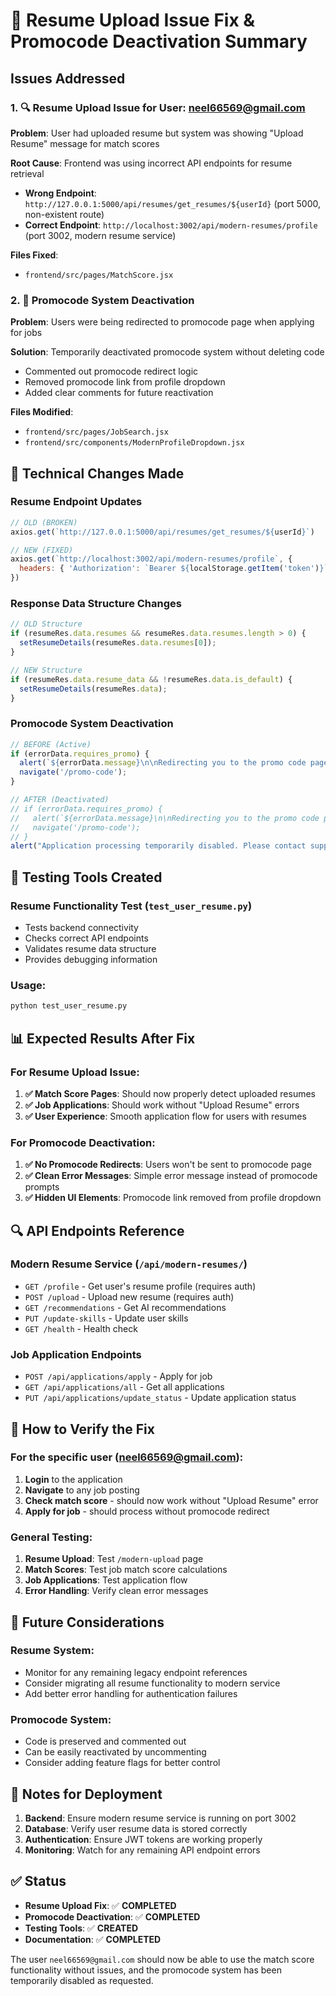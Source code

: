 # 🔧 Resume Upload Issue Fix & Promocode Deactivation Summary

## Issues Addressed

### 1. 🔍 **Resume Upload Issue for User: neel66569@gmail.com**
**Problem**: User had uploaded resume but system was showing "Upload Resume" message for match scores

**Root Cause**: Frontend was using incorrect API endpoints for resume retrieval
- **Wrong Endpoint**: `http://127.0.0.1:5000/api/resumes/get_resumes/${userId}` (port 5000, non-existent route)
- **Correct Endpoint**: `http://localhost:3002/api/modern-resumes/profile` (port 3002, modern resume service)

**Files Fixed**:
- `frontend/src/pages/MatchScore.jsx`

### 2. 🚫 **Promocode System Deactivation**
**Problem**: Users were being redirected to promocode page when applying for jobs

**Solution**: Temporarily deactivated promocode system without deleting code
- Commented out promocode redirect logic
- Removed promocode link from profile dropdown
- Added clear comments for future reactivation

**Files Modified**:
- `frontend/src/pages/JobSearch.jsx`
- `frontend/src/components/ModernProfileDropdown.jsx`

## 🔧 Technical Changes Made

### Resume Endpoint Updates
```javascript
// OLD (BROKEN)
axios.get(`http://127.0.0.1:5000/api/resumes/get_resumes/${userId}`)

// NEW (FIXED)
axios.get(`http://localhost:3002/api/modern-resumes/profile`, {
  headers: { 'Authorization': `Bearer ${localStorage.getItem('token')}` }
})
```

### Response Data Structure Changes
```javascript
// OLD Structure
if (resumeRes.data.resumes && resumeRes.data.resumes.length > 0) {
  setResumeDetails(resumeRes.data.resumes[0]);
}

// NEW Structure
if (resumeRes.data.resume_data && !resumeRes.data.is_default) {
  setResumeDetails(resumeRes.data);
}
```

### Promocode System Deactivation
```javascript
// BEFORE (Active)
if (errorData.requires_promo) {
  alert(`${errorData.message}\n\nRedirecting you to the promo code page...`);
  navigate('/promo-code');
}

// AFTER (Deactivated)
// if (errorData.requires_promo) {
//   alert(`${errorData.message}\n\nRedirecting you to the promo code page...`);
//   navigate('/promo-code');
// }
alert("Application processing temporarily disabled. Please contact support if you need assistance.");
```

## 🧪 Testing Tools Created

### Resume Functionality Test (`test_user_resume.py`)
- Tests backend connectivity
- Checks correct API endpoints
- Validates resume data structure
- Provides debugging information

### Usage:
```bash
python test_user_resume.py
```

## 📊 Expected Results After Fix

### For Resume Upload Issue:
1. **✅ Match Score Pages**: Should now properly detect uploaded resumes
2. **✅ Job Applications**: Should work without "Upload Resume" errors
3. **✅ User Experience**: Smooth application flow for users with resumes

### For Promocode Deactivation:
1. **✅ No Promocode Redirects**: Users won't be sent to promocode page
2. **✅ Clean Error Messages**: Simple error message instead of promocode prompts
3. **✅ Hidden UI Elements**: Promocode link removed from profile dropdown

## 🔍 API Endpoints Reference

### Modern Resume Service (`/api/modern-resumes/`)
- `GET /profile` - Get user's resume profile (requires auth)
- `POST /upload` - Upload new resume (requires auth)
- `GET /recommendations` - Get AI recommendations
- `PUT /update-skills` - Update user skills
- `GET /health` - Health check

### Job Application Endpoints
- `POST /api/applications/apply` - Apply for job
- `GET /api/applications/all` - Get all applications
- `PUT /api/applications/update_status` - Update application status

## 🚀 How to Verify the Fix

### For the specific user (neel66569@gmail.com):
1. **Login** to the application
2. **Navigate** to any job posting
3. **Check match score** - should now work without "Upload Resume" error
4. **Apply for job** - should process without promocode redirect

### General Testing:
1. **Resume Upload**: Test `/modern-upload` page
2. **Match Scores**: Test job match score calculations
3. **Job Applications**: Test application flow
4. **Error Handling**: Verify clean error messages

## 🔮 Future Considerations

### Resume System:
- Monitor for any remaining legacy endpoint references
- Consider migrating all resume functionality to modern service
- Add better error handling for authentication failures

### Promocode System:
- Code is preserved and commented out
- Can be easily reactivated by uncommenting
- Consider adding feature flags for better control

## 📝 Notes for Deployment

1. **Backend**: Ensure modern resume service is running on port 3002
2. **Database**: Verify user resume data is stored correctly
3. **Authentication**: Ensure JWT tokens are working properly
4. **Monitoring**: Watch for any remaining API endpoint errors

## ✅ Status

- **Resume Upload Fix**: ✅ **COMPLETED**
- **Promocode Deactivation**: ✅ **COMPLETED**
- **Testing Tools**: ✅ **CREATED**
- **Documentation**: ✅ **COMPLETED**

The user `neel66569@gmail.com` should now be able to use the match score functionality without issues, and the promocode system has been temporarily disabled as requested.
